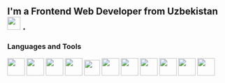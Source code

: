 ## I'm a Frontend Web Developer from Uzbekistan <img src="https://upload.wikimedia.org/wikipedia/commons/thumb/0/0b/Flag_of_Uzbekistan.png/1200px-Flag_of_Uzbekistan.png" width="30px"> .

### Languages and Tools
<code><img src="https://upload.wikimedia.org/wikipedia/commons/thumb/6/61/HTML5_logo_and_wordmark.svg/2048px-HTML5_logo_and_wordmark.svg.png" width="40px"></code>
<code><img src="https://cdn.freebiesupply.com/logos/large/2x/css3-logo-png-transparent.png" width="40px"></code>
<code><img src="https://logos-download.com/wp-content/uploads/2016/09/Sass_logo.png" width="40px"></code>
<code><img src="https://upload.wikimedia.org/wikipedia/commons/thumb/b/b2/Bootstrap_logo.svg/2560px-Bootstrap_logo.svg.png" width="40px"></code>
<code><img src="https://upload.wikimedia.org/wikipedia/commons/6/6a/JavaScript-logo.png" width="36px"></code>
<code><img src="https://cdn1.iconfinder.com/data/icons/programing-development-8/24/react_logo-512.png" width="40px"></code>
<code><img src="" width="40px"></code>
<code><img src="" width="40px"></code>
<code><img src="" width="40px"></code>
<code><img src="" width="40px"></code>
<code><img src="" width="40px"></code>

